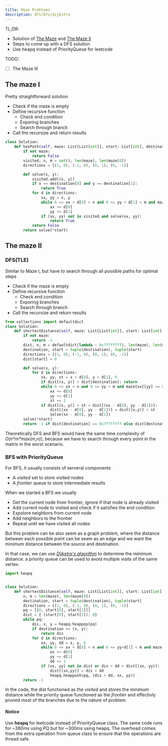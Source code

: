 ```yaml
---
title: Maze Problems
description: dfs|bfs|dijkstra
---
```

TL;DR:
- Solution of [The Maze](https://leetcode.com/problems/the-maze/) and [The Maze II](https://leetcode.com/problems/the-maze-ii/)
- Steps to come up with a DFS solution
- Use heapq instead of PriorityQueue for leetcode

TODO:
- [ ] The Maze III

## The maze I
Pretty straightforward solution
- Check if the maze is empty
- Define recursive function
  - Check end condition
  - Exporing branches
  - Search through branch
- Call the recursize and return results

```python
class Solution:
    def hasPath(self, maze: List[List[int]], start: List[int], destination: List[int]) -> bool:
        if not maze:
            return False
        visited, n, m = set(), len(maze), len(maze[0])
        directions = [(1, 0), (-1, 0), (0, 1), (0, -1)]

        def solve(x, y):
            visited.add((x, y))
            if x == destination[0] and y == destination[1]:
                return True
            for d in directions:
                xx, yy = x, y
                while 0 <= xx + d[0] < n and 0 <= yy + d[1] < m and maze[xx+d[0]][yy+d[1]] == 0:
                    xx += d[0]
                    yy += d[1]
                if (xx, yy) not in visited and solve(xx, yy):
                    return True
            return False
        return solve(*start)
```

## The maze II

### DFS(TLE)
Similar to Maze I, but have to search through all possible paths for optimal steps
- Check if the maze is empty
- Define recursive function
  - Check end condition
  - Exporing branches
  - Search through branch
- Call the recursize and return results
``` python
from collections import defaultdict
class Solution:
    def shortestDistance(self, maze: List[List[int]], start: List[int], destination: List[int]) -> int:
        if not maze:
            return -1
        dist, n, m = defaultdict(lambda : 0x7fffffff), len(maze), len(maze[0])
        destination, start = tuple(destination), tuple(start)
        directions = [(1, 0), (-1, 0), (0, 1), (0, -1)]
        dist[start] = 0

        def solve(x, y):
            for d in directions:
                xx, yy, st = x + d[0], y + d[1], 0
                if dist[(x, y)] > dist[destination]: return
                while 0 <= xx < n and 0 <= yy < m and maze[xx][yy] == 0:
                    xx += d[0]
                    yy += d[1]
                    st += 1
                if dist[(x, y)] + st < dist[(xx - d[0], yy - d[1])]:
                    dist[(xx - d[0], yy - d[1])] = dist[(x,y)] + st
                    solve(xx - d[0], yy - d[1])
        solve(*start)
        return -1 if dist[destination] == 0x7fffffff else dist[destination]
```
Theoretically DFS and BFS would have the same time complexity of *O(n\*m\*max(m,n))*, because we have to search through every point in the matrix in the worst scenario. 

### BFS with PriorityQueue
For BFS, it usually consists of serveral components
- A *visited* set to store visited nodes
- A *frontier* queue to store intermediate results

When we started a BFS we usually
- Get the current node from frontier, ignore if that node is already visited
- Add current node to visited and check if it satisfies the end condition
- Expolore neighbors from current node
- Add neighbors to the frontier
- Repeat until we have visited all nodes

But this problem can be also seem as a graph problem, where the distance between each possible point can be seem as an edge and we want the minimum distance between the source and destination. 

In that case, we can use [*Dijkstra's algorithm*](https://www.geeksforgeeks.org/dijkstras-shortest-path-algorithm-using-priority_queue-stl/#:~:text=For%20Dijkstra's%20algorithm%2C%20it%20is,heap%20(or%20priority%20queue).&text=Whenever%20distance%20of%20a%20vertex,instance%20of%20vertex%20in%20priority_queue.) to determine the minimum distance. a priority queue can be used to avoid multiple visits of the same vertex.

```python
import heapq


class Solution:
    def shortestDistance(self, maze: List[List[int]], start: List[int], destination: List[int]) -> int:
        n, m = len(maze), len(maze[0])
        destination, start = tuple(destination), tuple(start)
        directions = [(1, 0), (-1, 0), (0, 1), (0, -1)]
        pq = [[0, start[0], start[1]]]
        dist = { (start[0], start[1]): 0}
        while pq:
            dis, x, y = heapq.heappop(pq)
            if destination == (x, y):
                return dis
            for d in directions:
                xx, yy, dd = x, y, 0
                while 0 <= xx + d[0] < n and 0 <= yy+d[1] < m and maze[xx+d[0]][yy+d[1]] == 0:
                    xx += d[0]
                    yy += d[1]
                    dd += 1
                if (xx, yy) not in dist or dis + dd < dist[(xx, yy)]:
                    dist[(xx,yy)] = dis + dd
                    heapq.heappush(pq, (dis + dd, xx, yy))
        return -1
```
In the code, the dist functioned as the *visited* and stores the minimum distance while the priority queue functioned as the *frontier* and effectivly pruned most of the branches due to the nature of problem.
#### Notice
Use **heapq** for leetcode instead of PriorityQueue class. The same code runs for ~360ms using PQ but for ~300ms using heapq. 
The overhead comes from the extra operation from queue class to ensure that the operations are thread safe.


